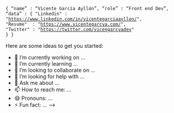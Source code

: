  <code>{ “name” : “Vicente García Ayllón”,
   “role” : “Front end Dev”,
   “data” : 
     { 
      "Linkedin" : "https://www.linkedin.com/in/vicentegarciaayllon/", 
      "Resume"   : "https://www.vicentegarcya.com/",
      "Twitter"  : "https://twitter.com/vicengarcyadev"
     }
 }</code>


Here are some ideas to get you started:

- 🔭 I’m currently working on ...
- 🌱 I’m currently learning ...
- 👯 I’m looking to collaborate on ...
- 🤔 I’m looking for help with ...
- 💬 Ask me about ...
- 📫 How to reach me: ...
- 😄 Pronouns: ...
- ⚡ Fun fact: ...
-->
